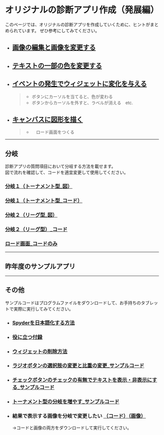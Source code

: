 # オリジナルの診断アプリ作成（発展編）
このページでは、オリジナルの診断アプリを作成していくために、ヒントがまとめられています。
ぜひ参考にしてみてください。


- ## [画像の編集と画像を変更する](Image)<br>
- ## [テキストの一部の色を変更する](Text)<br>
- ## [イベントの発生でウィジェットに変化を与える](Event)<br>
  > - ボタンにカーソルを当てると、色が変わる
  > - ボタンからカーソルを外すと、ラベルが消える　etc.
- ## [キャンバスに図形を描く](Shape)<br>
  > - 　ロード画面をつくる

---

## 分岐
診断アプリの質問項目において分岐する方法を載せます。<br>
図で流れを確認して、コードを適宜変更して使用してください。<br>

### [分岐１（トーナメント型_図）](https://github.com/UC-k/Python_App/blob/main/branch1.png)
### [分岐１（トーナメント型_コード）](https://github.com/UC-k/Python_App/blob/main/branch.py)
### [分岐２（リーグ型_図）](https://github.com/UC-k/Python_App/blob/main/branch2.png)
### [分岐２（リーグ型）_コード](https://github.com/UC-k/Python_App/blob/main/count.py)
### [ロード画面_コードのみ](https://github.com/UC-k/Python_App/blob/main/question/shindan.py)

---

## 昨年度のサンプルアプリ


---

## その他
サンプルコードはプログラムファイルをダウンロードして、お手持ちのタブレットで実際に実行してみてください。<br>

- ### [Spyderを日本語化する方法](https://github.com/UC-k/Python_App/blob/main/japanese.md)
- ### [役に立つ付録](https://github.com/UC-k/Python_App/blob/main/tool.md)
- ### [ウィジェットの削除方法](https://github.com/UC-k/Python_App/blob/main/wgt.md)
- ### [ラジオボタンの選択肢の変更と比重の変更_サンプルコード](https://github.com/UC-k/Python_App/blob/main/question/select.py)
- ### [チェックボタンのチェックの有無でテキストを表示・非表示にする_サンプルコード](https://github.com/UC-k/Python_App/blob/main/question/hide.py)
- ### [トーナメント型の分岐を増やす_サンプルコード](https://github.com/UC-k/Python_App/blob/main/question/tournament.py)
- ### 結果で表示する画像を分岐で変更したい [（コード）](https://github.com/UC-k/Python_App/tree/main/question/tbi.py)[（画像）](https://github.com/UC-k/Python_App/tree/main/question/branch_img)
  →コードと画像の両方をダウンロードして実行してください。
